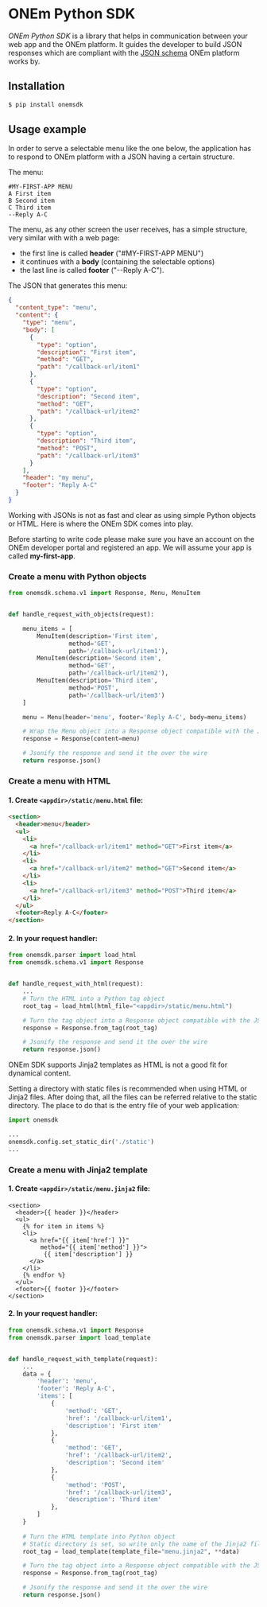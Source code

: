 # ONEm Python SDK

*ONEm Python SDK* is a library that helps in communication between your web app and the
ONEm platform. It guides the developer to build JSON responses which are compliant with
the [JSON schema](https://app.swaggerhub.com/apis/romeo1m/schemajson) ONEm platform works 
by.

## Installation
```bash
$ pip install onemsdk
```

## Usage example

In order to serve a selectable menu like the one below, the application has to respond to
ONEm platform with a JSON having a certain structure.

The menu:
```
#MY-FIRST-APP MENU
A First item
B Second item
C Third item
--Reply A-C
```

The menu, as any other screen the user receives, has a simple structure, very similar with
with a web page:
- the first line is called **header** ("#MY-FIRST-APP MENU")
- it continues with a **body** (containing the selectable options)
- the last line is called **footer** ("--Reply A-C").


The JSON that generates this menu:
```json
{
  "content_type": "menu",
  "content": {
    "type": "menu",
    "body": [
      {
        "type": "option",
        "description": "First item",
        "method": "GET",
        "path": "/callback-url/item1"
      },
      {
        "type": "option",
        "description": "Second item",
        "method": "GET",
        "path": "/callback-url/item2"
      },
      {
        "type": "option",
        "description": "Third item",
        "method": "POST",
        "path": "/callback-url/item3"
      }
    ],
    "header": "my menu",
    "footer": "Reply A-C"
  }
}
``` 

Working with JSONs is not as fast and clear as using simple Python objects or HTML. Here
is where the ONEm SDK comes into play.

Before starting to write code please make sure you have an account on the ONEm developer
portal and registered an app. We will assume your app is called **my-first-app**.

### Create a menu with Python objects
```python
from onemsdk.schema.v1 import Response, Menu, MenuItem


def handle_request_with_objects(request):

    menu_items = [
        MenuItem(description='First item',
                 method='GET',
                 path='/callback-url/item1'),
        MenuItem(description='Second item',
                 method='GET',
                 path='/callback-url/item2'),
        MenuItem(description='Third item',
                 method='POST',
                 path='/callback-url/item3')
    ]

    menu = Menu(header='menu', footer='Reply A-C', body=menu_items)

    # Wrap the Menu object into a Response object compatible with the JSON schema
    response = Response(content=menu)

    # Jsonify the response and send it the over the wire
    return response.json()
```

### Create a menu with HTML

#### 1. Create `<appdir>/static/menu.html` file:
```html
<section>
  <header>menu</header>
  <ul>
    <li>
      <a href="/callback-url/item1" method="GET">First item</a>
    </li>
    <li>
      <a href="/callback-url/item2" method="GET">Second item</a>
    </li>
    <li>
      <a href="/callback-url/item3" method="POST">Third item</a>
    </li>
  </ul>
  <footer>Reply A-C</footer>
</section>
```

#### 2. In your request handler:
```python
from onemsdk.parser import load_html
from onemsdk.schema.v1 import Response


def handle_request_with_html(request):
    ...
    # Turn the HTML into a Python tag object
    root_tag = load_html(html_file="<appdir>/static/menu.html")

    # Turn the tag object into a Response object compatible with the JSON schema
    response = Response.from_tag(root_tag)

    # Jsonify the response and send it the over the wire
    return response.json()
```

ONEm SDK supports Jinja2 templates as HTML is not a good fit for dynamical content.

Setting a directory with static files is recommended when using HTML or Jinja2 files.
After doing that, all the files can be referred relative to the static directory. The
place to do that is the entry file of your web application:

```python
import onemsdk

...
onemsdk.config.set_static_dir('./static')
...
```

### Create a menu with Jinja2 template
#### 1. Create `<appdir>/static/menu.jinja2` file:
```jinja2
<section>
  <header>{{ header }}</header>
  <ul>
    {% for item in items %}
    <li>
      <a href="{{ item['href'] }}" 
         method="{{ item['method'] }}">
          {{ item['description'] }}
      </a>
    </li>
    {% endfor %}
  </ul>
  <footer>{{ footer }}</footer>
</section>
```

#### 2. In your request handler:
```python
from onemsdk.schema.v1 import Response
from onemsdk.parser import load_template


def handle_request_with_template(request):
    ...
    data = {
        'header': 'menu',
        'footer': 'Reply A-C',
        'items': [
            {
                'method': 'GET', 
                'href': '/callback-url/item1', 
                'description': 'First item'
            },
            {
                'method': 'GET', 
                'href': '/callback-url/item2', 
                'description': 'Second item'
            },
            {
                'method': 'POST', 
                'href': '/callback-url/item3', 
                'description': 'Third item'
            },
        ]
    }
    
    # Turn the HTML template into Python object
    # Static directory is set, so write only the name of the Jinja2 file 
    root_tag = load_template(template_file="menu.jinja2", **data)

    # Turn the tag object into a Response object compatible with the JSON schema
    response = Response.from_tag(root_tag)

    # Jsonify the response and send it the over the wire
    return response.json()
```
